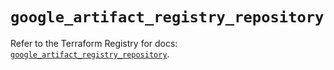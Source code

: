 # `google_artifact_registry_repository`

Refer to the Terraform Registry for docs: [`google_artifact_registry_repository`](https://registry.terraform.io/providers/hashicorp/google/6.27.0/docs/resources/artifact_registry_repository).
